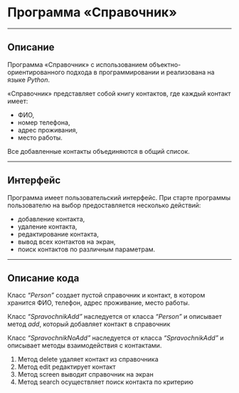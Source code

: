 # Программа «Справочник»

---

## Описание

Программа «Справочник» с использованием объектно-ориентированного подхода в программировании и реализована на языке _Python_.

«Справочник» представляет собой книгу контактов, где каждый контакт имеет:
*	ФИО,
*	номер телефона,
*	адрес проживания,
*	место работы.

Все добавленные контакты объединяются в общий список.

---

## Интерфейс

Программа имеет пользовательский интерфейс. При старте программы пользователю на выбор предоставляется несколько действий:
* добавление контакта,
*	удаление контакта,
*	редактирование контакта,
*	вывод всех контактов на экран,
*	поиск контактов по различным параметрам.

---

## Описание кода

Класс _“Person”_ создает пустой справочник и контакт, в котором хранится ФИО, телефон, адрес проживание, место работы.

Класс _“SpravochnikAdd”_ наследуется от класса _“Person”_  и описывает метод _add_, который добавляет контакт в справочник

Класс _“SpravochnikNoAdd”_ наследуется от класса _“SpravochnikAdd”_  и описывает методы взаимодействия с контактами.

1. Метод delete удаляет контакт из справочника
2. Метод edit редактирует контакт
3. Метод screen выводит справочник на экран
4. Метод search осуществляет поиск контакта по критерию
